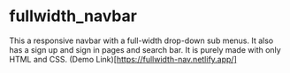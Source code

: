 # fullwidth_navbar
This a responsive navbar with a full-width drop-down sub menus. It also has a sign up and sign in pages and search bar. It is purely made with only HTML and CSS.
(Demo Link)[https://fullwidth-nav.netlify.app/]
